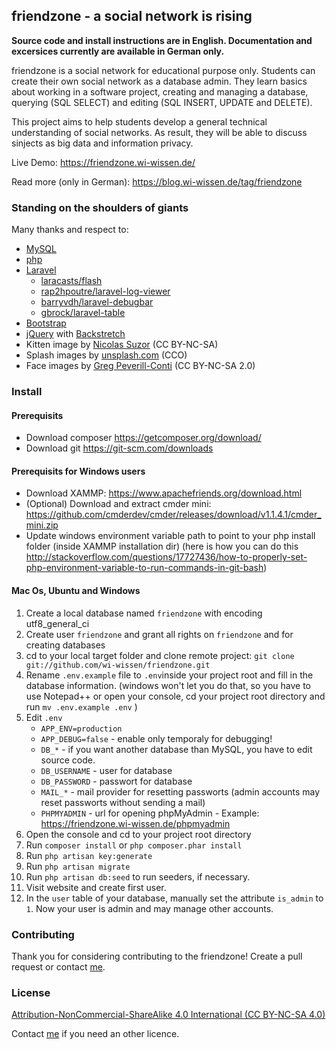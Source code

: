 ﻿## friendzone - a social network is rising

**Source code and install instructions are in English. Documentation and excersices currently are available in German only.**

friendzone is a social network for educational purpose only. Students can create their own social network as a database admin. They learn basics about working in a software project, creating and managing a database, querying (SQL SELECT) and editing (SQL INSERT, UPDATE and DELETE).

This project aims to help students develop a general technical understanding of social networks. As result, they will be able to discuss sinjects as big data and information privacy.

Live Demo: https://friendzone.wi-wissen.de/

Read more (only in German): https://blog.wi-wissen.de/tag/friendzone

### Standing on the shoulders of giants

Many thanks and respect to:

- [MySQL](https://www.mysql.com/)
- [php](http://php.net/)
- [Laravel](https://laravel.com/)
	- [laracasts/flash](https://github.com/laracasts/flash)
	- [rap2hpoutre/laravel-log-viewer](https://github.com/rap2hpoutre/laravel-log-viewer)
	- [barryvdh/laravel-debugbar](https://github.com/barryvdh/laravel-debugbar)
	- [gbrock/laravel-table ](https://github.com/gbrock/laravel-table)
- [Bootstrap](http://bootstrap.com/)
- [jQuery](https://jquery.com/) with [Backstretch](https://github.com/jquery-backstretch/jquery-backstretch)
- Kitten image by [Nicolas Suzor](https://www.flickr.com/photos/nicsuzor/) (CC BY-NC-SA)
- Splash images by [unsplash.com](https://unsplash.com/) (CCO)
- Face images by [Greg Peverill-Conti](https://www.flickr.com/photos/gregpc/) (CC BY-NC-SA 2.0)

### Install

#### Prerequisits 

- Download composer https://getcomposer.org/download/
- Download git https://git-scm.com/downloads

#### Prerequisits for Windows users

- Download XAMMP: https://www.apachefriends.org/download.html
- (Optional) Download and extract cmder mini: https://github.com/cmderdev/cmder/releases/download/v1.1.4.1/cmder_mini.zip
- Update windows environment variable path to point to your php install folder (inside XAMMP installation dir) (here is how you can do this http://stackoverflow.com/questions/17727436/how-to-properly-set-php-environment-variable-to-run-commands-in-git-bash)

#### Mac Os, Ubuntu and Windows

1. Create a local database named `friendzone`  with encoding utf8_general_ci 
2. Create user `friendzone` and grant all rights on `friendzone` and for creating databases
3. cd to your local target folder and clone remote project: `git clone git://github.com/wi-wissen/friendzone.git`
4. Rename `.env.example` file to `.env`inside your project root and fill in the database information.
  (windows won't let you do that, so you have to use Notepad++ or open your console, cd your project root directory and run `mv .env.example .env` )
5. Edit `.env`
    - `APP_ENV=production`
    - `APP_DEBUG=false` - enable only temporaly for debugging!
    -  `DB_*` - if you want another database than MySQL, you have to edit source code.
    - `DB_USERNAME` - user for database
    - `DB_PASSWORD` - passwort for database
    - `MAIL_*` - mail provider for resetting passworts (admin accounts may reset passworts without sending a mail)
    - `PHPMYADMIN` - url for opening phpMyAdmin - Example: https://friendzone.wi-wissen.de/phpmyadmin
6. Open the console and cd to your project root directory
7. Run `composer install` or ```php composer.phar install```
8. Run `php artisan key:generate` 
9. Run `php artisan migrate`
10. Run `php artisan db:seed` to run seeders, if necessary.
11. Visit website and create first user.
12. In the `user` table of your database, manually set the attribute  `is_admin` to `1`. Now your user is admin and may manage other accounts.

### Contributing
Thank you for considering contributing to the friendzone! Create a pull request or contact [me](https://wi-wissen.de/contact.php).

### License
[Attribution-NonCommercial-ShareAlike 4.0 International (CC BY-NC-SA 4.0)](https://creativecommons.org/licenses/by-nc-sa/4.0/)

Contact [me](https://wi-wissen.de/contact.php) if you need an other licence. 